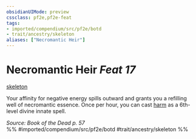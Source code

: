 ```yaml
---
obsidianUIMode: preview
cssclass: pf2e,pf2e-feat
tags:
- imported/compendium/src/pf2e/botd
- trait/ancestry/skeleton
aliases: ["Necromantic Heir"]
---
```

# Necromantic Heir  *Feat 17*  
[skeleton](skeleton-b1.md)  


Your affinity for negative energy spills outward and grants you a refilling well of necromantic essence. Once per hour, you can cast [harm](../spells/harm.md) as a 6th-level divine innate spell.

*Source: Book of the Dead p. 57*  
%% #imported/compendium/src/pf2e/botd #trait/ancestry/skeleton %%